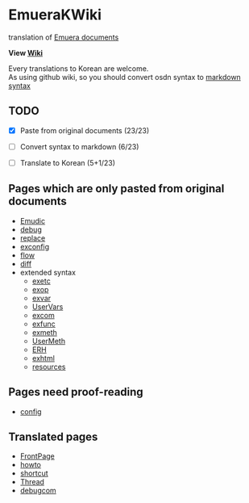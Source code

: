 # EmueraKWiki
translation of [Emuera documents](https://osdn.net/projects/emuera/wiki/FrontPage, "original documents")

**View [Wiki](https://github.com/mosochu/EmueraKWiki/wiki)**

Every translations to Korean are welcome.  
As using github wiki, so you should convert osdn syntax to [markdown](https://gist.github.com/ihoneymon/652be052a0727ad59601, "Korean Reference") [syntax](https://github.com/adam-p/markdown-here/wiki/Markdown-Cheatsheet, "English Tutorial")

## TODO
- [x] Paste from original documents (23/23)
- [ ] Convert syntax to markdown (6/23)
- [ ] Translate to Korean (5+1/23)


## Pages which are only pasted from original documents
* [Emudic](../../wiki/Emudic)
* [debug](../../wiki/debug)
* [replace](../../wiki/replace)
* [exconfig](../../wiki/exconfig)
* [flow](../../wiki/flow)
* [diff](../../wiki/diff)
* extended syntax
  * [exetc](../../wiki/exetc)
  * [exop](../../wiki/exop)
  * [exvar](../../wiki/exvar)
  * [UserVars](../../wiki/UserVars)
  * [excom](../../wiki/excom)
  * [exfunc](../../wiki/exfunc)
  * [exmeth](../../wiki/exmeth)
  * [UserMeth](../../wiki/UserMeth)
  * [ERH](../../wiki/ERH)
  * [exhtml](../../wiki/exhtml)
  * [resources](../../wiki/resources)

## Pages need proof-reading 
* [config](../../wiki/config)


## Translated pages
* [FrontPage](../../wiki/home)
* [howto](../../wiki/howto)
* [shortcut](../../wiki/shortcut)
* [Thread](../../wiki/Thread)
* [debugcom](../../wiki/debugcom)
